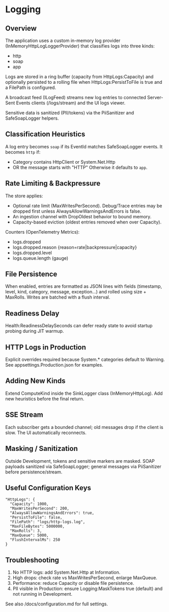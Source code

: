 # Logging

## Overview
The application uses a custom in-memory log provider (InMemoryHttpLogLoggerProvider) that classifies logs into three kinds:
- http
- soap
- app

Logs are stored in a ring buffer (capacity from HttpLogs:Capacity) and optionally persisted to a rolling file when HttpLogs:PersistToFile is true and a FilePath is configured.

A broadcast feed (ILogFeed) streams new log entries to connected Server-Sent Events clients (/logs/stream) and the UI logs viewer.

Sensitive data is sanitized (PII/tokens) via the PiiSanitizer and SafeSoapLogger helpers.

## Classification Heuristics
A log entry becomes `soap` if its EventId matches SafeSoapLogger events. It becomes `http` if:
- Category contains HttpClient or System.Net.Http
- OR the message starts with "HTTP"
Otherwise it defaults to `app`.

## Rate Limiting & Backpressure
The store applies:
- Optional rate limit (MaxWritesPerSecond). Debug/Trace entries may be dropped first unless AlwaysAllowWarningsAndErrors is false.
- An ingestion channel with DropOldest behavior to bound memory.
- Capacity-based eviction (oldest entries removed when over Capacity).

Counters (OpenTelemetry Metrics):
- logs.dropped
- logs.dropped.reason {reason=rate|backpressure|capacity}
- logs.dropped.level
- logs.queue.length (gauge)

## File Persistence
When enabled, entries are formatted as JSON lines with fields (timestamp, level, kind, category, message, exception...) and rolled using size + MaxRolls. Writes are batched with a flush interval.

## Readiness Delay
Health:ReadinessDelaySeconds can defer ready state to avoid startup probing during JIT warmup.

## HTTP Logs in Production
Explicit overrides required because System.* categories default to Warning. See appsettings.Production.json for examples.

## Adding New Kinds
Extend ComputeKind inside the SinkLogger class (InMemoryHttpLog). Add new heuristics before the final return.

## SSE Stream
Each subscriber gets a bounded channel; old messages drop if the client is slow. The UI automatically reconnects.

## Masking / Sanitization
Outside Development, tokens and sensitive markers are masked. SOAP payloads sanitized via SafeSoapLogger; general messages via PiiSanitizer before persistence/stream.

## Useful Configuration Keys
```jsonc
"HttpLogs": {
  "Capacity": 1000,
  "MaxWritesPerSecond": 200,
  "AlwaysAllowWarningsAndErrors": true,
  "PersistToFile": false,
  "FilePath": "logs/http-logs.log",
  "MaxFileBytes": 5000000,
  "MaxRolls": 3,
  "MaxQueue": 5000,
  "FlushIntervalMs": 250
}
```

## Troubleshooting
1. No HTTP logs: add System.Net.Http at Information.
2. High drops: check rate vs MaxWritesPerSecond, enlarge MaxQueue.
3. Performance: reduce Capacity or disable file persistence.
4. PII visible in Production: ensure Logging:MaskTokens true (default) and not running in Development.

See also /docs/configuration.md for full settings.
